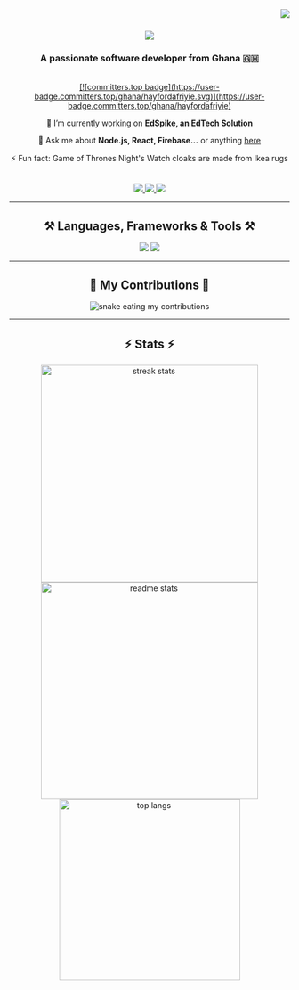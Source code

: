<img align="right" src="https://visitor-badge.laobi.icu/badge?page_id=hayfordafriyie.hayfordafriyie" />

<h1 align="center">
  <img src="https://readme-typing-svg.herokuapp.com/?font=Righteous&size=35&center=true&vCenter=true&width=500&height=70&duration=4000&lines=Hi+There!+👋;+I'm+Hayford+Afriyie!;" />
</h1>

<h3 align="center">A passionate software developer from Ghana 🇬🇭</h3>

<br />

<div align="center">
  <a href="https://user-badge.committers.top/ghana/hayfordafriyie.svg">
    [![committers.top badge](https://user-badge.committers.top/ghana/hayfordafriyie.svg)](https://user-badge.committers.top/ghana/hayfordafriyie)
  </a>
  <p>🔭 I’m currently working on <b>EdSpike, an EdTech Solution</b></p>
  <p>💬 Ask me about <b>Node.js, React, Firebase...</b> or anything <a href="https://github.com/hayfordafriyie/hayfordafriyie/issues">here</a></p>
  <p>⚡ Fun fact: Game of Thrones Night's Watch cloaks are made from Ikea rugs</p>
</div>

<br />

<div align="center">
  <a href="mailto:hayfordafriyie@protonmail.ch">
    <img src="https://img.shields.io/badge/Gmail-333333?style=for-the-badge&logo=gmail&logoColor=red" />
  </a>
  <a href="https://linkedin.com/in/hayford-afriyie-26b34b207" target="_blank">
    <img src="https://img.shields.io/badge/LinkedIn-0077B5?style=for-the-badge&logo=linkedin&logoColor=white" />
  </a>
  <a href="https://hayfordafriyie.com" target="_blank">
    <img src="https://img.shields.io/badge/Portfolio-FF5722?style=for-the-badge&logo=todoist&logoColor=white" />
  </a>
</div>

<hr />

<h2 align="center">⚒️ Languages, Frameworks & Tools ⚒️</h2>

<div align="center">
  <img src="https://skillicons.dev/icons?i=react,bootstrap,mui,html,css,vscode,github,figma,tailwind,git,r" />
  <img src="https://skillicons.dev/icons?i=nodejs,python,javascript,typescript,express,firebase,mongodb,c,java,nextjs,mysql,flask" />
</div>

<hr />

<h2 align="center">🐍 My Contributions 🐍</h2>

<div align="center">
  <img alt="snake eating my contributions" src="https://raw.githubusercontent.com/hayfordafriyie/hayfordafriyie/output/github-contribution-grid-snake.svg" />
</div>

<hr />

<h2 align="center">⚡ Stats ⚡</h2>

<div align="center">
  <img width="390" src="https://github-readme-streak-stats-salesp07.vercel.app/?user=salesp07&count_private=true&theme=react&border_radius=10" alt="streak stats" />
  <img width="390" src="https://github-readme-stats-salesp07.vercel.app/api?username=salesp07&count_private=true&show_icons=true&theme=react&rank_icon=github&border_radius=10" alt="readme stats" />
  <img width="325" src="https://github-readme-stats-salesp07.vercel.app/api/top-langs/?username=salesp07&hide=HTML&langs_count=8&layout=compact&theme=react&border_radius=10&size_weight=0.5&count_weight=0.5&exclude_repo=github-readme-stats" alt="top langs" />
</div>
